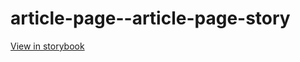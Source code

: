 # article-page--article-page-story

[View in storybook](https://raw.githack.com/Independent-Digital-News-and-Media-Ltd/indy100-pwamp-sb/PR-195-sb/index.html?path=/story/article-page--article-page-story)